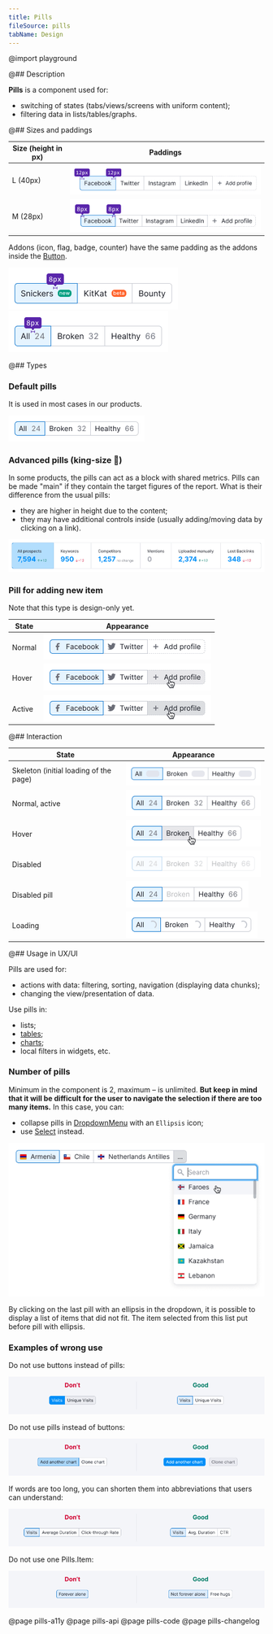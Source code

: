 ```yaml
---
title: Pills
fileSource: pills
tabName: Design
---
```


@import playground

@## Description

**Pills** is a component used for:

- switching of states (tabs/views/screens with uniform content);
- filtering data in lists/tables/graphs.

@## Sizes and paddings

| Size (height in px) | Paddings                               |
| ------------------- | -------------------------------------- |
| L (40px)            | ![](static/pills-paddings-L.png) |
| M (28px)            | ![](static/pills-paddings-M.png) |

Addons (icon, flag, badge, counter) have the same padding as the addons inside the [Button](/components/button/).

![](static/badge-paddings.png)
![](static/counter-paddings.png)

@## Types

### Default pills

It is used in most cases in our products.

![](static/normal_active.png)

### Advanced pills (king-size 👑)

In some products, the pills can act as a block with shared metrics. Pills can be made "main" if they contain the target figures of the report. What is their difference from the usual pills:

- they are higher in height due to the content;
- they may have additional controls inside (usually adding/moving data by clicking on a link).

![](static/pills-summary.png)

### Pill for adding new item

Note that this type is design-only yet.

| State  | Appearance                                       |
| ------ | ------------------------------------------------ |
| Normal | ![](static/pills-add-normal.png) |
| Hover  | ![](static/pills-add-hover.png)     |
| Active | ![](static/pills-add-active.png)    |

@## Interaction

| State                                  | Appearance                                   |
| -------------------------------------- | -------------------------------------------- |
| Skeleton (initial loading of the page) | ![](static/pills-skeleton.png) |
| Normal, active                         | ![](static/normal_active.png)   |
| Hover                                  | ![](static/hover.png)            |
| Disabled                               | ![](static/disabled.png)      |
| Disabled pill                          | ![](static/disabled-pill.png) |
| Loading                                | ![](static/loading.png)        |

@## Usage in UX/UI

Pills are used for:

- actions with data: filtering, sorting, navigation (displaying data chunks);
- changing the view/presentation of data.

Use pills in:

- lists;
- [tables](/table-group/table/);
- [charts](/data-display/chart-controls/);
- local filters in widgets, etc.

### Number of pills

Minimum in the component is 2, maximum – is unlimited. **But keep in mind that it will be difficult for the user to navigate the selection if there are too many items.** In this case, you can:

- collapse pills in [DropdownMenu](/components/dropdown-menu/) with an `Ellipsis` icon;
- use [Select](/components/select) instead.

![](static/pills-collapse.png)

By clicking on the last pill with an ellipsis in the dropdown, it is possible to display a list of items that did not fit. The item selected from this list put before pill with ellipsis.

### Examples of wrong use

Do not use buttons instead of pills:

![](static/pills-butt-yes-no.png)

Do not use pills instead of buttons:

![](static/butt-pills-yes-no.png)

If words are too long, you can shorten them into abbreviations that users can understand:

![](static/pills-name-yes-no.png)

Do not use one Pills.Item:

![](static/pills-one-yes-no.png)

@page pills-a11y
@page pills-api
@page pills-code
@page pills-changelog
